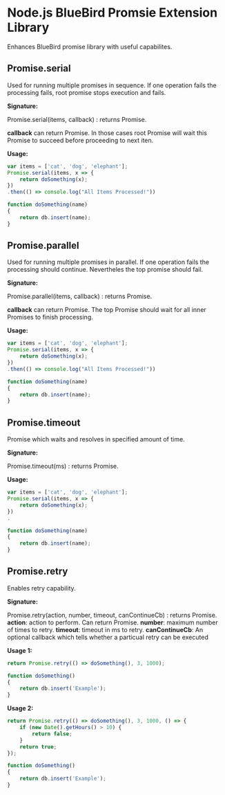 # Node.js BlueBird Promsie Extension Library
Enhances BlueBird promise library with useful capabilites.

## Promise.serial
Used for running multiple promises in sequence. If one operation fails the processing fails, root promise stops execution and fails.

**Signature:**

Promise.serial(items, callback) : returns Promise.

**callback** can return Promise. In those cases root Promise will wait this Promise to succeed before proceeding to next iten.

**Usage:**
```js
var items = ['cat', 'dog', 'elephant'];
Promise.serial(items, x => {
    return doSomething(x);
})
.then(() => console.log("All Items Processed!"))

function doSomething(name)
{
    return db.insert(name);
}
```

## Promise.parallel
Used for running multiple promises in parallel. If one operation fails the processing should continue. Nevertheles the top promise should fail.

**Signature:**

Promise.parallel(items, callback) : returns Promise.

**callback** can return Promise. The top Promise should wait for all inner Promises to finish processing.

**Usage:**
```js
var items = ['cat', 'dog', 'elephant'];
Promise.serial(items, x => {
    return doSomething(x);
})
.then(() => console.log("All Items Processed!"))

function doSomething(name)
{
    return db.insert(name);
}
```

## Promise.timeout
Promise which waits and resolves in specified amount of time.

**Signature:**

Promise.timeout(ms) : returns Promise.

**Usage:**
```js
var items = ['cat', 'dog', 'elephant'];
Promise.serial(items, x => {
    return doSomething(x);
})
.

function doSomething(name)
{
    return db.insert(name);
}
```

## Promise.retry
Enables retry capability.

**Signature:**

Promise.retry(action, number, timeout, canContinueCb) : returns Promise.
**action**: action to perform. Can return Promise.
**number**: maximum number of times to retry.
**timeout**: timeout in ms to retry.
**canContinueCb**: An optional callback which tells whether a particual retry can be executed


**Usage 1:**
```js
return Promise.retry(() => doSomething(), 3, 1000);

function doSomething()
{
    return db.insert('Example');
}
```

**Usage 2:**
```js
return Promise.retry(() => doSomething(), 3, 1000, () => {
    if (new Date().getHours() > 10) {
        return false;
    }
    return true;
});

function doSomething()
{
    return db.insert('Example');
}
```